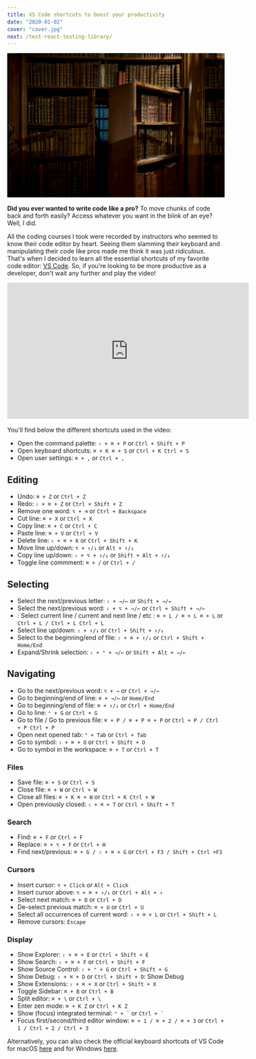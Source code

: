 ```yaml
---
title: VS Code shortcuts to boost your productivity
date: "2020-01-02"
cover: "cover.jpg"
next: /test-react-testing-library/
---
```


![Picture of a bookshelf with a shortcut](cover.jpg)

**Did you ever wanted to write code like a pro?** To move chunks of code back and forth easily? Access whatever you want in the blink of an eye? Well, I did.

All the coding courses I took were recorded by instructors who seemed to know their code editor by heart. Seeing them slamming their keyboard and manipulating their code like pros made me think it was just _ridiculous_. That's when I decided to learn all the essential shortcuts of my favorite code editor: [VS Code](https://code.visualstudio.com/). So, if you're looking to be more productive as a developer, don't wait any further and play the video!

<iframe width="560" height="315" src="https://www.youtube.com/embed/zaL3cMovFqs" frameborder="0" allow="accelerometer; autoplay; encrypted-media; gyroscope; picture-in-picture" allowfullscreen></iframe>

You'll find below the different shortcuts used in the video:

- Open the command palette: `⇧ + ⌘ + P` or `Ctrl + Shift + P`
- Open keyboard shortcuts: `⌘ + K ⌘ + S` or `Ctrl + K Ctrl + S`
- Open user settings: `⌘ + ,` or `Ctrl + ,`

## Editing

- Undo: `⌘ + Z` or `Ctrl + Z`
- Redo: `⇧ + ⌘ + Z` or `Ctrl + Shift + Z`
- Remove one word: `⌥ + ⌫` or `Ctrl + Backspace`
- Cut line: `⌘ + X` or `Ctrl + X`
- Copy line: `⌘ + C` or `Ctrl + C`
- Paste line: `⌘ + V` or `Ctrl + V`
- Delete line: `⇧ + ⌘ + K` or `Ctrl + Shift + K`
- Move line up/down: `⌥ + ↑/↓` or `Alt + ↑/↓`
- Copy line up/down: `⇧ + ⌥ + ↑/↓` or `Shift + Alt + ↑/↓`
- Toggle line commment: `⌘ + /` or `Ctrl + /`

## Selecting

- Select the next/previous letter: `⇧ + →/←` or `Shift + →/←`
- Select the next/previous word: `⇧ + ⌥ + →/←` or `Ctrl + Shift + →/←`
- : Select current line / current and next line / etc : `⌘ + L / ⌘ + L ⌘ + L` or `Ctrl + L / Ctrl + L Ctrl + L`
- Select line up/down: `⇧ + ↑/↓` or `Ctrl + Shift + ↑/↓`
- Select to the beginning/end of file: `⇧ + ⌘ + ↑/↓` or `Ctrl + Shift + Home/End`
- Expand/Shrink selection: `⇧ + ⌃ + →/←` or `Shift + Alt + →/←`

## Navigating

- Go to the next/previous word: `⌥ + →` or `Ctrl + →/←`
- Go to beginning/end of line: `⌘ + →/←` or `Home/End`
- Go to beginning/end of file: `⌘ + ↑/↓` or `Ctrl + Home/End`
- Go to line: `⌃ + G` or `Ctrl + G`
- Go to file / Go to previous file: `⌘ + P / ⌘ + P ⌘ + P` or `Ctrl + P / Ctrl + P Ctrl + P`
- Open next opened tab: `⌃ + Tab` or `Ctrl + Tab`
- Go to symbol: `⇧ + ⌘ + O` or `Ctrl + Shift + O`
- Go to symbol in the workspace: `⌘ + T` or `Ctrl + T`

### Files

- Save file: `⌘ + S` or `Ctrl + S`
- Close file: `⌘ + W` or `Ctrl + W`
- Close all files: `⌘ + K ⌘ + W` or `Ctrl + K Ctrl + W`
- Open previously closed: `⇧ + ⌘ + T` or `Ctrl + Shift + T`

### Search

- Find: `⌘ + F` or `Ctrl + F`
- Replace: `⌘ + ⌥ + F` or `Ctrl + H`
- Find next/previous: `⌘ + G / ⇧ + ⌘ + G` or `Ctrl + F3 / Shift + Ctrl +F3`

### Cursors

- Insert cursor: `⌥ + Click` or `Alt + Click`
- Insert cursor above: `⌥ + ⌘ + ↑/↓` or `Ctrl + Alt + ↑`
- Select next match: `⌘ + D` or `Ctrl + D`
- De-select previous match: `⌘ + U` or `Ctrl + U`
- Select all occurrences of current word: `⇧ + ⌘ + L` or `Ctrl + Shift + L`
- Remove cursors: `Escape`

### Display

- Show Explorer: `⇧ + ⌘ + E` or `Ctrl + Shift + E`
- Show Search: `⇧ + ⌘ + F` or `Ctrl + Shift + F`
- Show Source Control: `⇧ + ⌃ + G` or `Ctrl + Shift + G`
- Show Debug: `⇧ + ⌘ + D` or `Ctrl + Shift + D`: Show Debug
- Show Extensions: `⇧ + ⌘ + X` or `Ctrl + Shift + X`
- Toggle Sidebar: `⌘ + B` or `Ctrl + B`
- Split editor: `⌘ + \` or `Ctrl + \`
- Enter zen mode: `⌘ + K Z` or `Ctrl + K Z`
- Show (focus) integrated terminal: `` ⌃ + ` `` or `` Ctrl + ` ``
- Focus first/second/third editor window: `⌘ + 1 / ⌘ + 2 / ⌘ + 3` or `Ctrl + 1 / Ctrl + 2 / Ctrl + 3`

Alternatively, you can also check the official keyboard shortcuts of VS Code for macOS [here](https://code.visualstudio.com/shortcuts/keyboard-shortcuts-macos.pdf) and for Windows [here](https://code.visualstudio.com/shortcuts/keyboard-shortcuts-windows.pdf).
